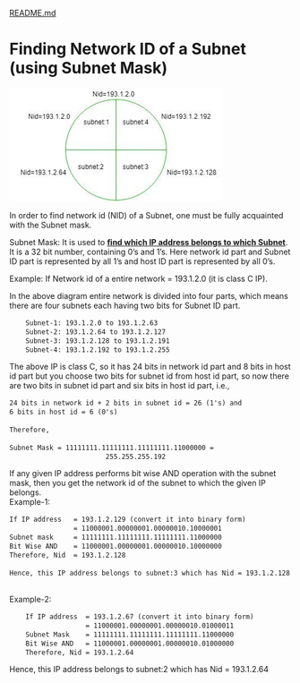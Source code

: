 [README.md](README.md)


#  Finding Network ID of a Subnet (using Subnet Mask)
![binary_numbers](images/Finding-Network-ID-of-a-Subnet-using-Subnet-Mask.jpg)
    
In order to find network id (NID) of a Subnet, one must be fully acquainted with the Subnet mask.

Subnet Mask:
It is used to <b><u>find which IP address belongs to which Subnet</u></b>. It is a 32 bit number, containing 0’s and 1’s. Here network id part and Subnet ID part is represented by all 1’s and host ID part is represented by all 0’s.

Example:
If Network id of a entire network = 193.1.2.0 (it is class C IP).

In the above diagram entire network is divided into four parts, which means there are four subnets each having two bits for Subnet ID part.

        Subnet-1: 193.1.2.0 to 193.1.2.63
        Subnet-2: 193.1.2.64 to 193.1.2.127
        Subnet-3: 193.1.2.128 to 193.1.2.191    
        Subnet-4: 193.1.2.192 to 193.1.2.255 

The above IP is class C, so it has 24 bits in network id part and 8 bits in host id part but you choose two bits for subnet id from host id part, so now there are two bits in subnet id part and six bits in host id part, i.e.,

    24 bits in network id + 2 bits in subnet id = 26 (1's) and
    6 bits in host id = 6 (0's)

    Therefore,

    Subnet Mask = 11111111.11111111.11111111.11000000 = 
                            255.255.255.192

If any given IP address performs bit wise AND operation with the subnet mask, then you get the network id of the subnet to which the given IP belongs.
<br>Example-1:

    If IP address   = 193.1.2.129 (convert it into binary form)
                    = 11000001.00000001.00000010.10000001
    Subnet mask     = 11111111.11111111.11111111.11000000
    Bit Wise AND    = 11000001.00000001.00000010.10000000
    Therefore, Nid  = 193.1.2.128

    Hence, this IP address belongs to subnet:3 which has Nid = 193.1.2.128

<br>Example-2:

        If IP address  = 193.1.2.67 (convert it into binary form)
                       = 11000001.00000001.00000010.01000011
        Subnet Mask    = 11111111.11111111.11111111.11000000
        Bit Wise AND   = 11000001.00000001.00000010.01000000
        Therefore, Nid = 193.1.2.64
Hence, this IP address belongs to subnet:2 which has Nid = 193.1.2.64